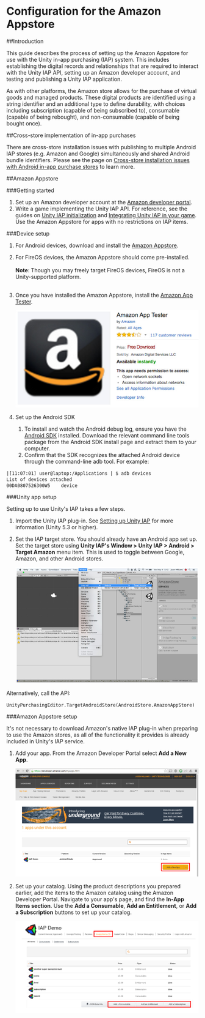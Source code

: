 # Configuration for the Amazon Appstore

##Introduction

This guide describes the process of setting up the Amazon Appstore for use with the Unity in-app purchasing (IAP) system. This includes establishing the digital records and relationships that are required to interact with the Unity IAP API, setting up an Amazon developer account, and testing and publishing a Unity IAP application. 

As with other platforms, the Amazon store allows for the purchase of virtual goods and managed products. These digital products are identified using a string identifier and an additional type to define durability, with choices including subscription (capable of being subscribed to), consumable (capable of being rebought), and non-consumable (capable of being bought once).

##Cross-store implementation of in-app purchases

There are cross-store installation issues with publishing to multiple Android IAP stores (e.g. Amazon and Google) simultaneously and shared Android bundle identifiers. Please see the page on [Cross-store installation issues with Android in-app purchase stores](UnityIAPCrossStoreInstallationIssues) to learn more.

##Amazon Appstore

###Getting started

1. Set up an Amazon developer account at the [Amazon developer portal](https://developer.amazon.com/).
1. Write a game implementing the Unity IAP API. For reference, see the guides on [Unity IAP initialization](UnityIAPInitialization) and [Integrating Unity IAP in your game](https://unity3d.com/learn/tutorials/topics/analytics/integrating-unity-iap-your-game). Use the Amazon Appstore for apps with no restrictions on IAP items.

###Device setup

1. For Android devices, download and install the [Amazon Appstore](https://www.amazon.com/appstore_android_app).
2. For FireOS devices, the Amazon Appstore should come pre-installed.<br/><br/>**Note**: Though you may freely target FireOS devices, FireOS is not a Unity-supported platform.<br/><br/>
3. Once you have installed the Amazon Appstore, install the [Amazon App Tester](http://www.amazon.com/Amazon-App-Tester/dp/B00BN3YZM2/).

    ![](images/AmazonConfiguration-AmazonAppTester.png) 
1. Set up the Android SDK
    1. To install and watch the Android debug log, ensure you have the [Android SDK](https://developer.android.com/studio/install.html) installed. Download the relevant command line tools package from the Android SDK install page and extract them to your computer.
    1. Confirm that the SDK recognizes the attached Android device through the command-line adb tool. For example:
    
````
|[11:07:01] user@laptop:/Applications | $ adb devices
List of devices attached
00DA0807526300W5	device
````

###Unity app setup

Setting up to use Unity's IAP takes a few steps.

1. Import the Unity IAP plug-in. See [Setting up Unity IAP](UnityIAPSettingUp) for more information (Unity 5.3 or higher).
1. Set the IAP target store. You should already have an Android app set up. Set the target store using __Unity IAP's Window > Unity IAP > Android > Target Amazon__ menu item. This is used to toggle between Google, Amazon, and other Android stores.

    ![](images/AmazonConfiguration-TargetAmazonMenu.png)

Alternatively, call the API: 

````
UnityPurchasingEditor.TargetAndroidStore(AndroidStore.AmazonAppStore)
````

###Amazon Appstore setup

It's not necessary to download Amazon's native IAP plug-in when preparing to use the Amazon stores, as all of the functionality it provides is already included in Unity's IAP service.

1. Add your app. From the Amazon Developer Portal select __Add a New App__.

    ![](images/AmazonConfiguration-AddNewApp.png)

1. Set up your catalog. Using the product descriptions you prepared earlier, add the items to the Amazon catalog using the Amazon Developer Portal. Navigate to your app's page, and find the __In-App Items section__. Use the __Add a Consumable__, __Add an Entitlement__, or __Add a Subscription__ buttons to set up your catalog.

    ![](images/AmazonConfiguration-SetUpCatalog.png)



